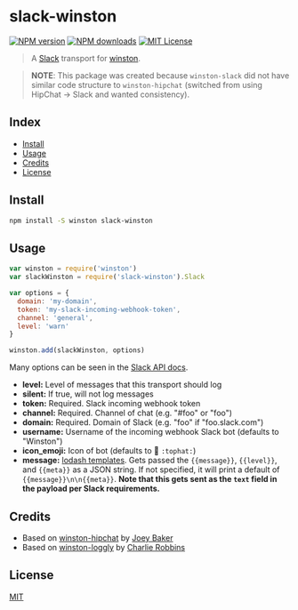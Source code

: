 # slack-winston

[![NPM version][npm-image]][npm-url]
[![NPM downloads][npm-downloads]][npm-url]
[![MIT License][license-image]][license-url]

> A [Slack][slack] transport for [winston][winston].

> **NOTE**: This package was created because `winston-slack` did not have similar code
structure to `winston-hipchat` (switched from using HipChat &rarr; Slack and wanted consistency).


## Index

* [Install](#install)
* [Usage](#usage)
* [Credits](#credits)
* [License](#license)


## Install

```bash
npm install -S winston slack-winston
```


## Usage

```js
var winston = require('winston')
var slackWinston = require('slack-winston').Slack

var options = {
  domain: 'my-domain',
  token: 'my-slack-incoming-webhook-token',
  channel: 'general',
  level: 'warn'
}

winston.add(slackWinston, options)
```

Many options can be seen in the [Slack API docs](https://api.slack.com/methods/chat.postMessage).

* __level:__ Level of messages that this transport should log
* __silent:__ If true, will not log messages
* __token:__ Required. Slack incoming webhook token
* __channel:__ Required. Channel of chat (e.g. "#foo" or "foo")
* __domain:__ Required. Domain of Slack (e.g. "foo" if "foo.slack.com")
* __username:__ Username of the incoming webhook Slack bot (defaults to "Winston")
* __icon_emoji:__ Icon of bot (defaults to :tophat: `:tophat:`)
* __message:__ [lodash templates](http://lodash.com/docs#template). Gets passed the `{{message}}`, `{{level}}`, and `{{meta}}` as a JSON string. If not specified, it will print a default of `{{message}}\n\n{{meta}}`.  **Note that this gets sent as the `text` field in the payload per Slack requirements.**


## Credits

* Based on [winston-hipchat](https://github.com/joeybaker/winston-hipchat) by [Joey Baker](https://github.com/joeybaker)
* Based on [winston-loggly](https://github.com/indexzero/winston-loggly) by [Charlie Robbins](http://blog.nodejitsu.com)


## License

[MIT][license-url]


[license-image]: http://img.shields.io/badge/license-MIT-blue.svg?style=flat
[license-url]: LICENSE
[slack]: http://slack.com
[winston]: https://github.com/flatiron/winston
[npm-image]: http://img.shields.io/npm/v/slack-winston.svg?style=flat
[npm-url]: https://npmjs.org/package/slack-winston
[npm-downloads]: http://img.shields.io/npm/dm/slack-winston.svg?style=flat
